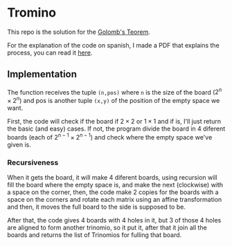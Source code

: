 # Tromino
This repo is the solution for the [Golomb's Teorem](https://en.wikipedia.org/wiki/Tromino). 

For the explanation of the code on spanish, I made a PDF that explains the 
process, you can read it [here](https://google.com).

## Implementation
The function receives the tuple `(n,pos)` where `n` is the size of the 
board ($2^n\times 2^n$) and pos is another tuple `(x,y)` of the position of 
the empty space we want.

First, the code will check if the board if $2\times 2$ or $1\times 1$ and if 
is, I'll just return the basic (and easy) cases. If not, the program divide 
the board in 4 diferent boards (each of $2^{n-1}\times 2^{n-1}$) and check 
where the empty space we've given is.

### Recursiveness
When it gets the board, it will make 4 diferent boards, using recursion 
will fill the board where the empty space is, and make the next (clockwise) 
with a space on the corner, then, the code make 2 copies for the boards 
with a space on the corners and rotate each matrix using an affine 
transformation and then, it moves the full board to the side is supposed to be.

After that, the code gives 4 boards with 4 holes in it, but 3 of those 4 
holes are aligned to form another trinomio, so it put it, after that it 
join all the boards and returns the list of Trinomios for fulling that board.